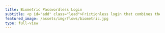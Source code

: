 ```yaml
---
title: Biometric Passwordless Login
subtitle: <p id="add" class="lead">Frictionless login that combines the power of JWT tokens and biometrics with Webauthn. You can use external or built-in authenticators such as fingerprint scanner or a Yubikey.</p><a id="try"><button type="button" class="btn btn-icon btn-primary mt-3 fixed-width1 ml-1 mr-1" onclick="login()"><span class="btn-inner--icon"><i class="fas fa-fingerprint"></i></span><span class="btn-inner--text">Try biometric login</span></button></a><a id="replace"><button type="button" class="btn btn-icon btn-3 btn-warning mt-3 fixed-width1 disabled">Not supported</button></a><a href="https://docs.idemeum.com/overview/biometric/" target="_blank"><button type="button" class="btn btn-outline-white mt-3 fixed-width1 ml-1 mr-1">Learn more</button></a>
featured_image: /assets/img/flows/biometric.jpg
type: full-view
---
```

<script src="https://kit.fontawesome.com/db82ff0024.js" crossorigin="anonymous"></script>

<script type="text/javascript" src="https://code.jquery.com/jquery-3.4.1.min.js"></script>
<script src="https://asset.idemeum.com/webapp/SDK/idemeum.js"></script>

<script src="/ua-parser.js"></script>

<script>
	var parser = new UAParser();
	var browser = parser.getBrowser().name;
	var os = parser.getOS().name;
	var result = browser + '_' + os;
	
	console.log(browser);
	console.log(os);
	console.log(result);
	
	var browser_list = ['Chrome_Windows', 'Chrome_Android', 'Chrome_Mac OS', 'Chrome_iOS', 'Safari_Mac OS', 'Mobile Safari_iOS', 'Firefox_Windows', 'Firefox_Android', 'Edge_Windows', 'Edge_Mac OS']
	if (browser_list.includes(result)) {
		
		var firstbtn = document.getElementById("try");
		var secondbtn = document.getElementById("replace");
		firstbtn.parentNode.replaceChild(firstbtn, secondbtn);
		
	    
		
	    var oidc = {};
	
	    var idemeum = new IdemeumManager(
	      // 👈 Replace clientId with the the one you get from idemeum developer portal
	      (clientId = "5166e6ac-9442-11eb-a8b3-0242ac130003")
	    );
	
	    function login() {
	      idemeum.login({
	        onSuccess: function (signinResponse) {
	          // Your application will receive ID and Access tokens from idemeum
	          // getUserClaims validates the oidc token and fetches the user approved claims
	          // Fetch OIDC Token from the signin response
	          oidc = signinResponse.oidc;
		      window.open("/loggedin.html?idToken="+ oidc.idToken, "_self")
          
	        },
	        onError: function (errorResponse) {
	          // If there is an error you can process it here
	        }
	      });
	    }
		
		
		
		
		
	} else {
		
		var element = document.getElementById("add");
		
		element.insertAdjacentHTML('afterend', '<p class="mt-3 text-warning"><strong>Your browser does not support WebAuthn. Please, check the <a href="https://docs.idemeum.com/knowledgebase/browser-support/" target ="_blank" class="link-red">browser support matrix</a>.</strong></p>');
		

		var firstbtn = document.getElementById("try");
		var secondbtn = document.getElementById("replace");
		firstbtn.parentNode.replaceChild(secondbtn, firstbtn);	
		
	}
	
</script>
	
	
	
	
	